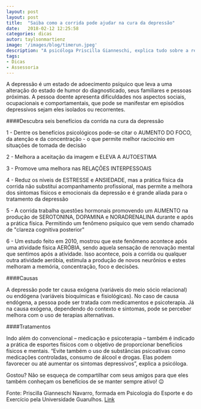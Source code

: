 ```yaml
---
layout: post
layout: post
title:  "Saiba como a corrida pode ajudar na cura da depressão"
date:   2018-02-12 12:25:58
categories: dicas
autor: taylsonmartienz
image: '/images/blog/timerun.jpeg'
description: "A psicóloga Priscilla Gianneschi, explica tudo sobre a relação entre a corrida e o distúrbio cerebral da depressão."
tags:
- Dicas
- Assessoria
---
```


A depressão é um estado de adoecimento psíquico que leva a uma alteração do estado de humor do diagnosticado, seus familiares e pessoas próximas. A pessoa doente apresenta dificuldades nos aspectos sociais, ocupacionais e comportamentais, que pode se manifestar em episódios depressivos sejam eles isolados ou recorrentes.

####Descubra seis benefícios da corrida na cura da depressão

1 - Dentre os benefícios psicológicos pode-se citar o AUMENTO DO FOCO, da atenção e da concentração - o que permite melhor raciocínio em situações de tomada de decisão

2 - Melhora a aceitação da imagem e ELEVA A AUTOESTIMA

3 - Promove uma melhora nas RELAÇÕES INTERPESSOAIS

4 - Reduz os níveis de ESTRESSE e ANSIEDADE, mas a prática física da corrida não substitui acompanhamento profissional, mas permite a melhora dos sintomas físicos e emocionais da depressão e é grande aliada para o tratamento da depressão

5 - A corrida trabalha questões hormonais promovendo um AUMENTO na produção de SEROTONINA, DOPAMINA e NORADRENALINA durante e após a prática física. Permitindo um fenômeno psíquico que vem sendo chamado de "clareza cognitiva posterior"

6 - Um estudo feito em 2010, mostrou que este fenômeno acontece após uma atividade física AERÓBIA, sendo aquela sensação de renovação mental que sentimos após a atividade. Isso acontece, pois a corrida ou qualquer outra atividade aeróbia, estimula a produção de novos neurônios e estes melhoram a memória, concentração, foco e decisões.

####Causas

A depressão pode ter causa exógena (variáveis do meio sócio relacional) ou endógena (variáveis bioquímicas e fisiológicas). No caso de causa endógena, a pessoa pode ser tratada com medicamentos e psicoterapia. Já na causa exógena, dependendo do contexto e sintomas, pode se perceber melhora com o uso de terapias alternativas.

####Tratamentos

Indo além do convencional – medicação e psicoterapia – também é indicado a prática de esportes físicos com o objetivo de proporcionar benefícios físicos e mentais. “Evite também o uso de substâncias psicoativas como medicações controladas, consumo de álcool e drogas. Elas podem favorecer ou até aumentar os sintomas depressivos”, explica a psicóloga.

Gostou? Não se esqueça de compartilhar com seus amigos para que eles também conheçam os benefícios de se manter sempre ativo! 😉

Fonte: Priscilla Gianneschi Navarro, formada em Psicologia do Esporte e do Exercício pela Universidade Guarulhos. [Link]

[Link]:      https://sportlife.com.br/corrida-depressao/